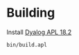 # Building

Install [Dyalog APL 18.2](https://www.dyalog.com/download-zone.htm)

```bash
bin/build.apl
```